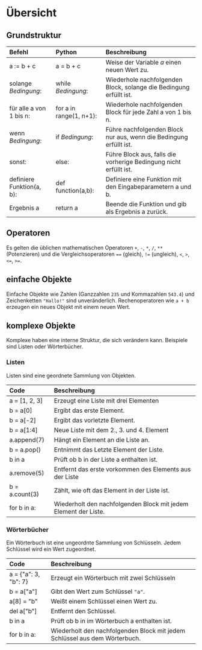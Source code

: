 # Übersicht

## Grundstruktur

| Befehl        | Python          | Beschreibung |
|:-------------|:------------------|:------|
| a := b + c        | a = b + c | Weise der Variable _a_ einen neuen Wert zu.  |
| solange _Bedingung_: | while _Bedingung_: | Wiederhole nachfolgenden Block, solange die Bedingung erfüllt ist.  |
| für alle a von 1 bis n: | for a in range(1, n+1): | Wiederhole nachfolgenden Block für jede Zahl a von 1 bis n.   |
| wenn _Bedingung_:   | if _Bedingung_: | Führe nachfolgenden Block nur aus, wenn die Bedingung erfüllt ist.  |
| sonst:         | else: | Führe Block aus, falls die vorherige Bedingung nicht erfüllt ist. |
| definiere Funktion(a, b): | def function(a,b): | Definiere eine Funktion mit den Eingabeparametern a und b. |
| Ergebnis a | return a | Beende die Funktion und gib als Ergebnis a zurück. |

## Operatoren
Es gelten die üblichen mathematischen Operatoren `+`, `-`, `*`, `/`, `**` (Potenzieren)
und die Vergleichsoperatoren `==` (gleich), `!=` (ungleich), `<`, `>`, `<=`, `>=`.

## einfache Objekte
Einfache Objekte wie Zahlen (Ganzzahlen `235` und Kommazahlen `543.4`) und Zeichenketten `"Hallo!"`
sind unveränderlich. Rechenoperatoren wie `a + b` erzeugen ein neues Objekt mit einem neuen Wert.

## komplexe Objekte
Komplexe haben eine interne Struktur, die sich verändern kann. Beispiele sind Listen oder Wörterbücher.

### Listen
Listen sind eine geordnete Sammlung von Objekten.

| Code         | Beschreibung |
|:-------------|:------------------|
| a = [1, 2, 3]    | Erzeugt eine Liste mit drei Elementen |
| b = a[0]         | Ergibt das erste Element.      |
| b = a[-2]        | Ergibt das vorletzte Element.  |
| b = a[1:4]   | Neue Liste mit dem 2., 3. und 4. Element |
| a.append(7)  | Hängt ein Element an die Liste an. |
| b = a.pop()      | Entnimmt das Letzte Element der Liste. |
| b in a       | Prüft ob b in der Liste a enthalten ist. |
| a.remove(5)  | Entfernt das erste vorkommen des Elements aus der Liste |
| b = a.count(3) | Zählt, wie oft das Element in der Liste ist. |
| for b in a:  | Wiederholt den nachfolgenden Block mit jedem Element der Liste. |

### Wörterbücher
Ein Wörterbuch ist eine ungeordnte Sammlung von Schlüsseln. Jedem Schlüssel wird ein Wert zugeordnet. 

| Code         | Beschreibung |
|:-------------|:------------------|
| a = {"a": 3, "b": 7}    | Erzeugt ein Wörterbuch mit zwei Schlüsseln |
| b = a["a"]         | Gibt den Wert zum Schlüssel `"a"`.      |
| a[8] = "b"  | Weißt einem Schlüssel einen Wert zu. |
| del a["b"]     | Entfernt den Schlüssel. |
| b in a       | Prüft ob b in im Wörterbuch a enthalten ist. |
| for b in a:  | Wiederholt den nachfolgenden Block mit jedem Schlüssel aus dem Wörterbuch. |


